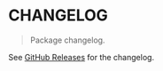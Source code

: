 # CHANGELOG

> Package changelog.

See [GitHub Releases](https://github.com/stdlib-js/ndarray-array/releases) for the changelog.
